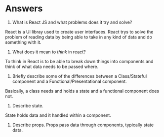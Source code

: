 # Answers

1.  What is React JS and what problems does it try and solve?

 React is a UI libray used to create user interfaces.
React trys to solve the problem of reading data by being able to take in any kind of data and do something with it.


1.  What does it mean to _think_ in react?

To think in React is to be able to break down things into components and think of what data needs to be passed where.

1.  Briefly describe some of the differences between a Class/Stateful component and a Functional/Presentational component.

Basically, a class needs and holds a state and a functional component does not.


1.  Describe state.

State holds data and it handled within a component.

1.  Describe props.
Props pass data through components, typically state data.